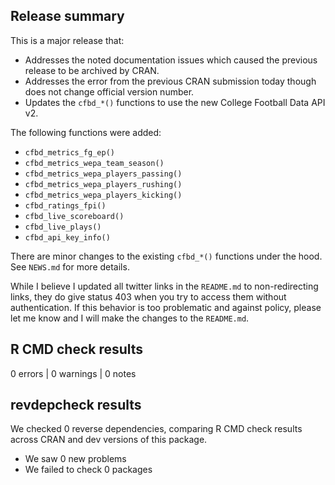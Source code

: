 ## Release summary

This is a major release that:

* Addresses the noted documentation issues which caused the previous release to be archived by CRAN.
* Addresses the error from the previous CRAN submission today though does not change official version number.
* Updates the `cfbd_*()` functions to use the new College Football Data API v2. 

The following functions were added:
  * `cfbd_metrics_fg_ep()`
  * `cfbd_metrics_wepa_team_season()`
  * `cfbd_metrics_wepa_players_passing()`
  * `cfbd_metrics_wepa_players_rushing()`
  * `cfbd_metrics_wepa_players_kicking()`
  * `cfbd_ratings_fpi()`
  * `cfbd_live_scoreboard()`
  * `cfbd_live_plays()`
  * `cfbd_api_key_info()`

There are minor changes to the existing `cfbd_*()` functions under the hood. See `NEWS.md` for more details.

While I believe I updated all twitter links in the `README.md` to non-redirecting links, they do give status 403
when you try to access them without authentication. If this behavior is too problematic and against policy, please let me know and I will
make the changes to the `README.md`.

## R CMD check results

0 errors | 0 warnings | 0 notes

## revdepcheck results

We checked 0 reverse dependencies, comparing R CMD check results across CRAN and dev versions of this package.

* We saw 0 new problems
* We failed to check 0 packages
